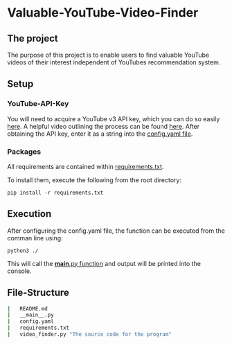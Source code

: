 # Valuable-YouTube-Video-Finder

## The project
The purpose of this project is to enable users to find valuable YouTube videos of their interest independent of YouTubes recommendation system.

## Setup

### YouTube-API-Key
You will need to acquire a YouTube v3 API key, which you can do so easily [here](console.developers.google.com/cloud-resource-manager). A helpful video outlining the process can be found [here](https://www.youtube.com/watch?v=-QMg39gK624). After obtaining the API key, enter it as a string into the [config.yaml file](https://github.com/chris-lovejoy/YouTube-video-finder/blob/master/config.yaml).

### Packages
All requirements are contained within [requirements.txt](https://github.com/chris-lovejoy/YouTube-video-finder/blob/master/requirements.txt).

To install them, execute the following from the root directory:
```
pip install -r requirements.txt
```

## Execution
After configuring the config.yaml file, the function can be executed from the comman line using:

```
python3 ./
```

This will call the [__main__.py function](https://github.com/chris-lovejoy/YouTube-video-finder/blob/master/__main__.py) and output will be printed into the console.


## File-Structure
```bash
|   README.md
|   __main__.py
|   config.yaml
|   requirements.txt
|   video_finder.py "The source code for the program"
```
